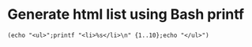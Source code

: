 # Generate html list using Bash printf 

```
(echo "<ul>";printf "<li>%s</li>\n" {1..10};echo "</ul>")
```

